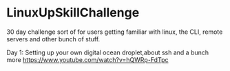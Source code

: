 # LinuxUpSkillChallenge
30 day challenge sort of for users getting familiar with linux, the CLI, remote servers and other bunch of stuff.


Day 1: Setting up your own digital ocean droplet,about ssh and a bunch more https://www.youtube.com/watch?v=hQWRp-FdTpc
